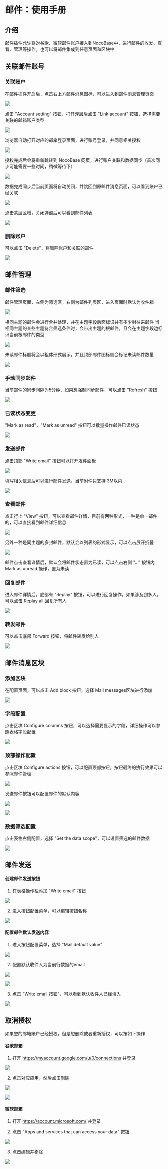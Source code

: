# 邮件：使用手册

<PluginInfo commercial="true" name="email-manager"></PluginInfo>

## 介绍
邮件插件允许将对谷歌、微软邮件账户接入到NocoBase中，进行邮件的收发、查看、管理等操作。也可以将邮件集成到任意页面和区块中


## 关联邮件账号

### 关联账户

在邮件插件开启后，点击右上方邮件消息图标，可以进入到邮件消息管理页面

![](https://static-docs.nocobase.com/mail-1733816161753.png)

点击 "Account setting" 按钮，打开浮层后点击 "Link account" 按钮，选择需要关联的邮箱账户类型

![](https://static-docs.nocobase.com/mail-1733816162279.png)

浏览器自动打开对应的邮箱登录页面，进行账号登录，并同意相关授权

![](https://static-docs.nocobase.com/mail-1733816162534.png)

授权完成后会将重新跳转到 NocoBase 网页，进行账户关联和数据同步（首次同步可能需要一些时间，稍微等待下）

![](https://static-docs.nocobase.com/mail-1733816162794.png)

数据完成同步后当前页面将自动关闭，并跳回到原邮件消息页面，可以看到账户已经关联

![](https://static-docs.nocobase.com/mail-1733816163177.png)

点击蒙层区域，关闭弹窗后可以看到邮件列表

![](https://static-docs.nocobase.com/mail-1733816163503.png)

### 删除账户
可以点击 "Delete"，将删除账户和关联的邮件

![](https://static-docs.nocobase.com/mail-1733816163758.png)


## 邮件管理

### 邮件筛选

邮件管理页面，左侧为筛选区，右侧为邮件列表区，进入页面时默认为收件箱

![](https://static-docs.nocobase.com/mail-1733816165536.png)

相同主题的邮件会进行合并处理，并在主题字段后面标识共有多少封往来邮件
当相同主题的某些主题符合筛选条件时，会带出主题的根邮件，且会在主题字段边标识当前根邮件的类型

![](https://static-docs.nocobase.com/mail-1733816165797.png)

未读邮件标题将会以粗体形式展示，并且顶部邮件图标侧会标记未读邮件数量

![](https://static-docs.nocobase.com/mail-1733816166067.png)

### 手动同步邮件

当前邮件的同步间隔为5分钟，如果想强制同步邮件，可以点击 "Refresh" 按钮

![](https://static-docs.nocobase.com/mail-1733816166364.png)

### 已读状态变更

"Mark as read"，"Mark as unread" 按钮可以批量操作邮件已读状态

![](https://static-docs.nocobase.com/mail-1733816166621.png)

### 发送邮件

点击顶部 "Write email" 按钮可以打开发件面板

![](https://static-docs.nocobase.com/mail-1733816166970.png)

填写相关信息后可以进行邮件发送，当前附件只支持 3M以内

![](https://static-docs.nocobase.com/mail-1733816167214.png)

### 查看邮件

点击行上 "View" 按钮，可以查看邮件详情，目前有两种形式，一种是单一邮件的，可以直接看到邮件详细信息

![](https://static-docs.nocobase.com/mail-1733816167456.png)

另外一种是同主题的多封邮件，默认会以列表的形式显示，可以点击展开折叠

![](https://static-docs.nocobase.com/mail-1733816167750.png)

邮件点击查看详情后，默认会将邮件状态置为已读，可以点击右侧 "..." 按钮内 Mark as unread 操作，置为未读

### 回复邮件

进入邮件详情后，底部有 "Replay" 按钮，可以进行回复操作，如果涉及到多人，可以点击 Replay all 回复所有人

![](https://static-docs.nocobase.com/mail-1733816167998.png)

### 转发邮件

可以点击底部 Forward 按钮，将邮件转发给别人

![](https://static-docs.nocobase.com/mail-1733816168241.png)

## 邮件消息区块

### 添加区块

在配置页面，可以点击 Add block 按钮，选择 Mail messages区块进行添加

![](https://static-docs.nocobase.com/mail-1733816168487.png)

### 字段配置

点击区块 Configure columns 按钮，可以选择需要显示的字段，详细操作可以参照表格字段配置

![](https://static-docs.nocobase.com/mail-1733816168737.png)

### 顶部操作配置

点击区块 Configure actions 按钮，可以配置顶部按钮，按钮最终的执行效果可以参照邮件管理

![](https://static-docs.nocobase.com/mail-1733816168977.png)

发送邮件按钮可以配置邮件的默认内容

![](https://static-docs.nocobase.com/mail-1733816169243.png)

![](https://static-docs.nocobase.com/mail-1733816169515.png)

### 数据筛选配置

点击表格右侧配置，选择 "Set the data scope"，可以设置筛选的邮件数据

![](https://static-docs.nocobase.com/mail-1733816169764.png)


## 邮件发送

#### 创建邮件发送按钮

1. 在表格操作栏添加 "Write email" 按钮

![](https://static-docs.nocobase.com/mail-1735634129950.png)

2. 进入按钮配置菜单，可以编辑按钮名称

![](https://static-docs.nocobase.com/mail-1735634130387.png)

#### 配置邮件默认发送内容

1. 进入按钮配置菜单，选择 "Mail default value"

![](https://static-docs.nocobase.com/mail-1735634130581.png)

2. 配置默认收件人为当前行数据的email

![](https://static-docs.nocobase.com/mail-1735634130773.png)

![](https://static-docs.nocobase.com/mail-1735634130997.png)

3. 点击 "Write email 按钮"，可以看到默认收件人已经填入

![](https://static-docs.nocobase.com/mail-1735634131163.png)


## 取消授权

如果您的邮箱账户已经授权，但是想删除或者重新授权，可以按如下操作

#### **谷歌邮箱**

1. 打开 https://myaccount.google.com/u/0/connections 并登录

![](https://static-docs.nocobase.com/mail-1735634131347.png)

2. 点击对应应用，然后点击删除

![](https://static-docs.nocobase.com/mail-1735634131518.png)

![](https://static-docs.nocobase.com/mail-1735634131697.png)

#### **微软邮箱**

1. 打开 https://account.microsoft.com/ 并登录
    
2. 点击 "Apps and services that can access your data" 按钮

![](https://static-docs.nocobase.com/mail-1735634131870.png)

3. 点击编辑并移除

![](https://static-docs.nocobase.com/mail-1735634132052.png)